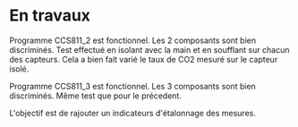 # En travaux



Programme CCS811_2 est fonctionnel. Les 2 composants sont bien discriminés. Test effectué en isolant avec la main et en soufflant sur chacun des capteurs. Cela a bien fait varié le taux de CO2 mesuré sur le capteur isolé.

Programme CCS811_3 est fonctionnel. Les 3 composants sont bien discriminés. Même test que pour le précedent.

L'objectif est de rajouter un indicateurs d'étalonnage des mesures.
